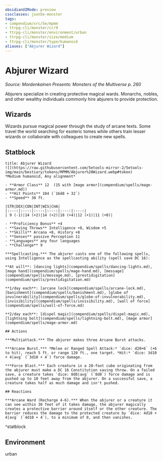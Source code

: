 ```yaml
---
obsidianUIMode: preview
cssclasses: json5e-monster
tags:
- compendium/src/5e/mpmm
- ttrpg-cli/monster/cr/9
- ttrpg-cli/monster/environment/urban
- ttrpg-cli/monster/size/medium
- ttrpg-cli/monster/type/humanoid
aliases: ["Abjurer Wizard"]
---
```

# Abjurer Wizard
*Source: Mordenkainen Presents: Monsters of the Multiverse p. 260*  

Abjurers specialize in creating protective magical wards. Monarchs, nobles, and other wealthy individuals commonly hire abjurers to provide protection.

## Wizards

Wizards pursue magical power through the study of arcane texts. Some travel the world searching for esoteric tomes while others train lesser wizards or collaborate with colleagues to create new spells.

## Statblock

```ad-statblock
title: Abjurer Wizard
![](https://raw.githubusercontent.com/5etools-mirror-2/5etools-img/main/bestiary/tokens/MPMM/Abjurer%20Wizard.webp#token)
*Medium humanoid, Any alignment*

- **Armor Class** 12  (15 with [mage armor](compendium/spells/mage-armor.md))
- **Hit Points** 104 (`16d8 + 32`)
- **Speed** 30 ft.

|STR|DEX|CON|INT|WIS|CHA|
|:---:|:---:|:---:|:---:|:---:|:---:|
| 9 (-1)|14 (+2)|14 (+2)|18 (+4)|12 (+1)|11 (+0)|

- **Proficiency Bonus** +4
- **Saving Throws** Intelligence +8, Wisdom +5
- **Skills** Arcana +8, History +8
- **Senses** passive Perception 11
- **Languages** any four languages
- **Challenge** 9

***Spellcasting.*** The abjurer casts one of the following spells, using Intelligence as the spellcasting ability (spell save DC 16):

**At will**: [dancing lights](compendium/spells/dancing-lights.md), [mage hand](compendium/spells/mage-hand.md), [message](compendium/spells/message.md), [prestidigitation](compendium/spells/prestidigitation.md)

**1/day each**: [arcane lock](compendium/spells/arcane-lock.md), [banishment](compendium/spells/banishment.md), [globe of invulnerability](compendium/spells/globe-of-invulnerability.md), [invisibility](compendium/spells/invisibility.md), [wall of force](compendium/spells/wall-of-force.md)

**2/day each**: [dispel magic](compendium/spells/dispel-magic.md), [lightning bolt](compendium/spells/lightning-bolt.md), [mage armor](compendium/spells/mage-armor.md)

## Actions

***Multiattack.*** The abjurer makes three Arcane Burst attacks.

***Arcane Burst.*** *Melee or Ranged Spell Attack:* `dice: d20+6` (+6 to hit), reach 5 ft. or range 120 ft., one target. *Hit:* `dice: 3d10 + 4|avg` (`3d10 + 4`) force damage.

***Force Blast.*** Each creature in a 20-foot cube originating from the abjurer must make a DC 16 Constitution saving throw. On a failed save, a creature takes `dice: 8d8|avg` (`8d8`) force damage and is pushed up to 10 feet away from the abjurer. On a successful save, a creature takes half as much damage and isn't pushed.

## Reactions

***Arcane Ward (Recharge 4-6).*** When the abjurer or a creature it can see within 30 feet of it takes damage, the abjurer magically creates a protective barrier around itself or the other creature. The barrier reduces the damage to the protected creature by `dice: 4d10 + 4|avg` (`4d10 + 4`), to a minimum of 0, and then vanishes.
```
^statblock

## Environment

urban